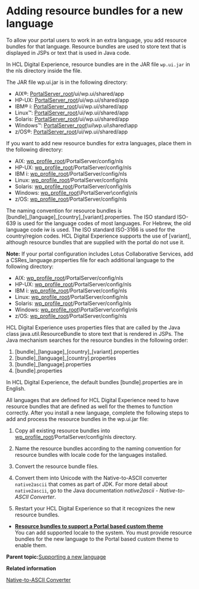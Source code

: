 # Adding resource bundles for a new language 

To allow your portal users to work in an extra language, you add resource bundles for that language. Resource bundles are used to store text that is displayed in JSPs or text that is used in Java code.

In HCL Digital Experience, resource bundles are in the JAR file `wp.ui.jar` in the nls directory inside the file.

The JAR file wp.ui.jar is in the following directory:

-   AIX®: [PortalServer\_root](../reference/wpsdirstr.md#wp_root)/ui/wp.ui/shared/app
-   HP-UX: [PortalServer\_root](../reference/wpsdirstr.md#wp_root)/ui/wp.ui/shared/app
-   IBM® i: [PortalServer\_root](../reference/wpsdirstr.md#wp_root)/ui/wp.ui/shared/app
-   Linux™: [PortalServer\_root](../reference/wpsdirstr.md#wp_root)/ui/wp.ui/shared/app
-   Solaris: [PortalServer\_root](../reference/wpsdirstr.md#wp_root)/ui/wp.ui/shared/app
-   Windows™: [PortalServer\_root](../reference/wpsdirstr.md#wp_root)\\ui\\wp.ui\\shared\\app
-   z/OS®: [PortalServer\_root](../reference/wpsdirstr.md#wp_root)/ui/wp.ui/shared/app

If you want to add new resource bundles for extra languages, place them in the following directory:

-   AIX: [wp\_profile\_root](../reference/wpsdirstr.md#wp_profile_root)/PortalServer/config/nls
-   HP-UX: [wp\_profile\_root](../reference/wpsdirstr.md#wp_profile_root)/PortalServer/config/nls
-   IBM i: [wp\_profile\_root](../reference/wpsdirstr.md#wp_profile_root)/PortalServer/config/nls
-   Linux: [wp\_profile\_root](../reference/wpsdirstr.md#wp_profile_root)/PortalServer/config/nls
-   Solaris: [wp\_profile\_root](../reference/wpsdirstr.md#wp_profile_root)/PortalServer/config/nls
-   Windows: [wp\_profile\_root](../reference/wpsdirstr.md#wp_profile_root)\\PortalServer\\config\\nls
-   z/OS: [wp\_profile\_root](../reference/wpsdirstr.md#wp_profile_root)/PortalServer/config/nls

The naming convention for resource bundles is \[bundle\]\_\[language\]\_\[country\]\_\[variant\].properties. The ISO standard ISO-639 is used for the language codes of most languages. For Hebrew, the old language code iw is used. The ISO standard ISO-3166 is used for the country/region codes. HCL Digital Experience supports the use of \[variant\], although resource bundles that are supplied with the portal do not use it.

**Note:** If your portal configuration includes Lotus Collaborative Services, add a CSRes\_language.properties file for each additional language to the following directory:

-   AIX: [wp\_profile\_root](../reference/wpsdirstr.md#wp_profile_root)/PortalServer/config/nls
-   HP-UX: [wp\_profile\_root](../reference/wpsdirstr.md#wp_profile_root)/PortalServer/config/nls
-   IBM i: [wp\_profile\_root](../reference/wpsdirstr.md#wp_profile_root)/PortalServer/config/nls
-   Linux: [wp\_profile\_root](../reference/wpsdirstr.md#wp_profile_root)/PortalServer/config/nls
-   Solaris: [wp\_profile\_root](../reference/wpsdirstr.md#wp_profile_root)/PortalServer/config/nls
-   Windows: [wp\_profile\_root](../reference/wpsdirstr.md#wp_profile_root)\\PortalServer\\config\\nls
-   z/OS: [wp\_profile\_root](../reference/wpsdirstr.md#wp_profile_root)/PortalServer/config/nls

HCL Digital Experience uses properties files that are called by the Java class java.util.ResourceBundle to store text that is rendered in JSPs. The Java mechanism searches for the resource bundles in the following order:

1.  \[bundle\]\_\[language\]\_\[country\]\_\[variant\].properties
2.  \[bundle\]\_\[language\]\_\[country\].properties
3.  \[bundle\]\_\[language\].properties
4.  \[bundle\].properties

In HCL Digital Experience, the default bundles \[bundle\].properties are in English.

All languages that are defined for HCL Digital Experience need to have resource bundles that are defined as well for the themes to function correctly. After you install a new language, complete the following steps to add and process the resource bundles in the wp.ui.jar file:

1.  Copy all existing resource bundles into [wp\_profile\_root](../reference/wpsdirstr.md#wp_profile_root)/PortalServer/config/nls directory.

2.  Name the resource bundles according to the naming convention for resource bundles with locale code for the languages installed.

3.  Convert the resource bundle files.

4.  Convert them into Unicode with the Native-to-ASCII converter `native2ascii` that comes as part of JDK. For more detail about `native2ascii`, go to the Java documentation *native2ascii - Native-to-ASCII Converter*.

5.  Restart your HCL Digital Experience so that it recognizes the new resource bundles.


-   **[Resource bundles to support a Portal based custom theme](../admin-system/adsuplang_add_rsrc_bndl_cstm.md)**  
You can add supported locale to the system. You must provide resource bundles for the new language to the Portal based custom theme to enable them.

**Parent topic:**[Supporting a new language ](../admin-system/adsuplang_new.md)

**Related information**  


[Native-to-ASCII Converter](http://docs.oracle.com/javase/7/docs/technotes/tools/solaris/native2ascii.html)

